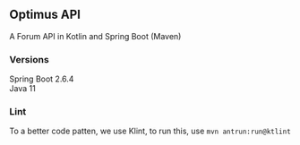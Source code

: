 ## Optimus API
A Forum API in Kotlin and Spring Boot (Maven)

### Versions
Spring Boot 2.6.4  
Java 11

### Lint
To a better code patten, we use Klint, to run this, use ```mvn antrun:run@ktlint```
